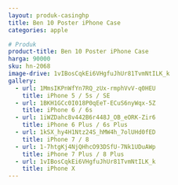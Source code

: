 ```yaml
---
layout: produk-casinghp
title: Ben 10 Poster iPhone Case
categories: apple

# Produk
product-title: Ben 10 Poster iPhone Case
harga: 90000
sku: hn-2068
image-drive: 1vIBosCqkEi6VHgfuJhUr81TvmNtILK_k
gallery:
  - url: 1MmsIKPnWfYn7RQ_zUx-rmphVvV-q0HEU
    title: iPhone 5 / 5s / SE
  - url: 1BKH1GCc0I018P0qEeT-ECuS6nyWqx-5Z
    title: iPhone 6 / 6s
  - url: 1iWZDahc8v442B6r448J_OB_eORK-Zir6
    title: iPhone 6 Plus / 6s Plus
  - url: 1kSX_hy4H1Ntz24S_hMW4h_7olUHd0fED
    title: iPhone 7 / 8
  - url: 1-7htgKj4NjQHhcO93DSfU-7Nk1UDuAWp
    title: iPhone 7 Plus / 8 Plus
  - url: 1vIBosCqkEi6VHgfuJhUr81TvmNtILK_k
    title: iPhone X
---
```

